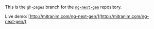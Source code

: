 This is the `gh-pages` branch for the
[`ng-next-gen`](https://github.com/Mitranim/ng-next-gen) repository.

Live demo: [http://mitranim.com/ng-next-gen/](http://mitranim.com/ng-next-gen/).
